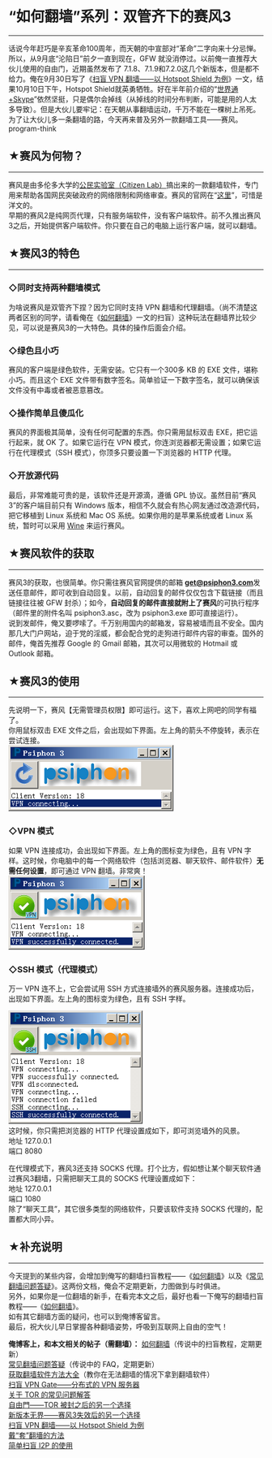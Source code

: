 # “如何翻墙”系列：双管齐下的赛风3 

-----

 话说今年赶巧是辛亥革命100周年，而天朝的中宣部对“革命”二字向来十分忌惮。所以，从9月底“沦陷日”前夕一直到现在，GFW 就没消停过。以前俺一直推荐大伙儿使用的自由门，近期虽然发布了 7.1.8、7.1.9和7.2.0这几个新版本，但是都不给力。俺在9月30日写了《[扫盲 VPN 翻墙——以 Hotspot Shield 为例](https://program-think.blogspot.com/2011/09/gfw-vpn-hotspot-shield.html)》一文，结果10月10日下午，Hotspot Shield就英勇牺牲。好在半年前介绍的“[世界通+Skype](https://program-think.blogspot.com/2011/05/through-gfw-with-skype.html)”依然坚挺，只是偶尔会掉线（从掉线的时间分布判断，可能是用的人太多导致）。但是大伙儿要牢记：在天朝从事翻墙运动，千万不能在一棵树上吊死。为了让大伙儿多一条翻墙的路，今天再来普及另外一款翻墙工具——赛风。program-think  
   
   
 ## ★赛风为何物？
-------

  
 赛风是由多伦多大学的[公民实验室（Citizen Lab）](http://citizenlab.org/)搞出来的一款翻墙软件，专门用来帮助各国网民突破政府的网络限制和网络审查。赛风的官网在“[这里](http://psiphon.ca/)”，可惜是洋文的。  
 早期的赛风2是纯网页代理，只有服务端软件，没有客户端软件。前不久推出赛风3之后，开始提供客户端软件。你只要在自己的电脑上运行客户端，就可以翻墙。  
   
   
 ## ★赛风3的特色
-------

  
 ### ◇同时支持两种翻墙模式

  
 为啥说赛风是双管齐下捏？因为它同时支持 VPN 翻墙和代理翻墙。（尚不清楚这两者区别的同学，请看俺在《[如何翻墙](https://program-think.blogspot.com/2009/05/how-to-break-through-gfw.html)》一文的扫盲）这种玩法在翻墙界比较少见，可以说是赛风3的一大特色。具体的操作后面会介绍。  
   
 ### ◇绿色且小巧

  
 赛风的客户端是绿色软件，无需安装。它只有一个300多 KB 的 EXE 文件，堪称小巧。而且这个 EXE 文件带有数字签名。简单验证一下数字签名，就可以确保该文件没有中毒或者被恶意篡改。  
   
 ### ◇操作简单且傻瓜化

  
 赛风的界面极其简单，没有任何可配置的东西。你只需用鼠标双击 EXE，把它运行起来，就 OK 了。如果它运行在 VPN 模式，你连浏览器都无需设置；如果它运行在代理模式（SSH 模式），你顶多只要设置一下浏览器的 HTTP 代理。  
   
 ### ◇开放源代码

  
 最后，非常难能可贵的是，该软件还是开源滴，遵循 GPL 协议。虽然目前“赛风3”的客户端目前只有 Windows 版本，相信不久就会有热心网友通过改造源代码，把它移植到 Linux 系统和 Mac OS 系统。如果你用的是苹果系统或者 Linux 系统，暂时可以采用 [Wine](http://www.winehq.org/) 来运行赛风。  
   
   
 ## ★赛风软件的获取
--------

  
 赛风3的获取，也很简单。你只需往赛风官网提供的邮箱 **get@psiphon3.com**发送任意邮件，即可收到自动回复。以前，自动回复的邮件仅仅包含下载链接（而且链接往往被 GFW 封杀）；如今，**自动回复的邮件直接就附上了赛风**的可执行程序（邮件里的附件名叫 psiphon3.asc，改为 psiphon3.exe 即可直接运行）。  
 说到发邮件，俺又要啰嗦了。千万别用国内的邮箱发，容易被墙而且不安全。国内那几大门户网站，迫于党的淫威，都会配合党的走狗进行邮件内容的审查。国外的邮件，俺首先推荐 Google 的 Gmail 邮箱，其次可以用微软的 Hotmail 或 Outlook 邮箱。  
   
   
 ## ★赛风3的使用
-------

  
 先说明一下，赛风【无需管理员权限】即可运行。这下，喜欢上网吧的同学有福了。  
 你用鼠标双击 EXE 文件之后，会出现如下界面。左上角的箭头不停旋转，表示在尝试连接。  
 ![不见图 请翻墙](images/r_Rt2wpOm5GqXKJzRQnVGlhwHpqx0RvSGTTt1QRC0vNNpZYo5XzBxkNHr0jAmkUPdjFWNuveo23R5wk4n4hn9Ckd1GB8J2sboIKJ3M7oRVs_Oe4ROt6t09ZjCvKorsuKlmQ)  
 ### ◇VPN 模式

  
 如果 VPN 连接成功，会出现如下界面。左上角的图标变为绿色，且有 VPN 字样。这时候，你电脑中的每一个网络软件（包括浏览器、聊天软件、邮件软件）**无需任何设置**，即可通过 VPN 翻墙。非常爽！  
 ![不见图 请翻墙](images/PHj9r-uhPmVuN-b-BxFknhWeSCERoVdi-MfbUab2F0-59Tbh3dturUtH2rgadXXVuHm7QSpwdrqxm1rcIy9Zwgy5_ecZP5grSAPaASlLSadXhhk6Hf408ndHbi7XQ81QktA)  
 ### ◇SSH 模式（代理模式）

  
 万一 VPN 连不上，它会尝试用 SSH 方式连接墙外的赛风服务器。连接成功后，出现如下界面。左上角的图标变为绿色，且有 SSH 字样。  
   
 ![不见图 请翻墙](images/2mgqIJmb7MiYvNxKq15qca6EM0gtpIR3WaOca9xi0YtaHvQxQNpOMpA8h0R6sh4tFOppCyEtRqcVjlQoDHep6sWi0HqU8GLHLGSOl8wk3jSWNP_kxYRUH_f06TqPuRLutPY)  
 这时候，你只需把浏览器的 HTTP 代理设置成如下，即可浏览墙外的风景。  
 地址 127.0.0.1  
 端口 8080  
   
 在代理模式下，赛风3还支持 SOCKS 代理。打个比方，假如想让某个聊天软件通过赛风3翻墙，只需把聊天工具的 SOCKS 代理设置成如下：  
 地址 127.0.0.1  
 端口 1080  
 除了“聊天工具”，其它很多类型的网络软件，只要该软件支持 SOCKS 代理的，配置都大同小异。  
   
   
 ## ★补充说明
-----

  
 今天提到的某些内容，会增加到俺写的翻墙扫盲教程——《[如何翻墙](https://program-think.blogspot.com/2009/05/how-to-break-through-gfw.html)》以及《[常见翻墙问题答疑](https://program-think.blogspot.com/2011/09/gfw-faq.html)》。这两份文档，俺会不定期更新，力图做到与时俱进。  
 另外，如果你是一位翻墙的新手，在看完本文之后，最好也看一下俺写的翻墙扫盲教程——《[如何翻墙](https://program-think.blogspot.com/2009/05/how-to-break-through-gfw.html)》。  
 如有其它翻墙方面的疑问，也可以到俺博客留言。  
 最后，祝大伙儿早日掌握各种翻墙姿势，呼吸到互联网上自由的空气！  
   
   
 **俺博客上，和本文相关的帖子（需翻墙）：** 
 [如何翻墙](https://program-think.blogspot.com/2009/05/how-to-break-through-gfw.html)（传说中的扫盲教程，定期更新）  
 [常见翻墙问题答疑](https://program-think.blogspot.com/2011/09/gfw-faq.html)（传说中的 FAQ，定期更新）  
 [获取翻墙软件方法大全](https://program-think.blogspot.com/2011/03/how-to-get-gfw-tools.html)（教你在无法翻墙的情况下拿到翻墙软件）  
 [扫盲 VPN Gate——分布式的 VPN 服务器](https://program-think.blogspot.com/2013/04/gfw-vpngate.html)  
 [关于 TOR 的常见问题解答](https://program-think.blogspot.com/2013/11/tor-faq.html)  
 [自由門——TOR 被封之后的另一个选择](https://program-think.blogspot.com/2010/03/choose-free-gate.html)  
 [新版本无界——赛风3失效后的另一个选择](https://program-think.blogspot.com/2011/12/gfw-wujie.html)  
 [扫盲 VPN 翻墙——以 Hotspot Shield 为例](https://program-think.blogspot.com/2011/09/gfw-vpn-hotspot-shield.html)  
 [戴“套”翻墻的方法](https://program-think.blogspot.com/2009/09/break-through-gfw-with-tor.html)  
 [简单扫盲 I2P 的使用](https://program-think.blogspot.com/2012/06/gfw-i2p.html) 